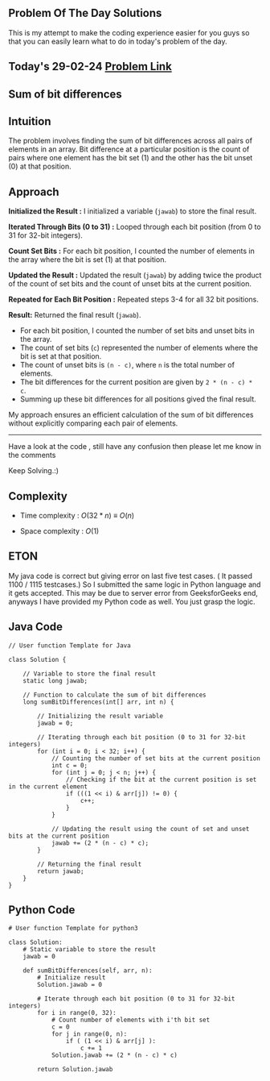 ## Problem Of The Day Solutions

This is my attempt to make the coding experience easier for you guys so that you can easily learn what to do in today's problem of the day.

## Today's 29-02-24 [Problem Link](https://www.geeksforgeeks.org/problems/sum-of-bit-differences2937/1)
## Sum of bit differences

## Intuition
The problem involves finding the sum of bit differences across all pairs of elements in an array. Bit difference at a particular position is the count of pairs where one element has the bit set (1) and the other has the bit unset (0) at that position.

## Approach

**Initialized the Result :** I initialized a variable (`jawab`) to store the final result.

**Iterated Through Bits (0 to 31) :** Looped through each bit position (from 0 to 31 for 32-bit integers).

**Count Set Bits :** For each bit position, I counted the number of elements in the array where the bit is set (1) at that position.

**Updated the Result :** Updated the result (`jawab`) by adding twice the product of the count of set bits and the count of unset bits at the current position.

**Repeated for Each Bit Position :** Repeated steps 3-4 for all 32 bit positions.

**Result:** Returned the final result (`jawab`).


- For each bit position, I counted the number of set bits and unset bits in the array.
- The count of set bits (`c`) represented the number of elements where the bit is set at that position.
- The count of unset bits is `(n - c)`, where `n` is the total number of elements.
- The bit differences for the current position are given by `2 * (n - c) * c`.
- Summing up these bit differences for all positions gived the final result.


My approach ensures an efficient calculation of the sum of bit differences without explicitly comparing each pair of elements.

---
Have a look at the code , still have any confusion then please let me know in the comments

Keep Solving.:)

## Complexity
- Time complexity : $O(32 * n)$ ${\equiv}$ $O(n)$
<!-- Add your time complexity here, e.g. $$O())$$ -->

- Space complexity : $O(1)$
<!-- Add your space complexity here, e.g. $$O(n)$$ -->
   
## ETON 
My java code is correct but giving error on last five test cases. ( It passed 1100 / 1115 testcases.) So I submitted the same logic in Python language and it gets accepted. This may be due to server error from GeeksforGeeks end, anyways I have provided my Python code as well. You just grasp the logic.

## Java Code

```
// User function Template for Java

class Solution {
    
    // Variable to store the final result
    static long jawab;

    // Function to calculate the sum of bit differences
    long sumBitDifferences(int[] arr, int n) {
        
        // Initializing the result variable
        jawab = 0;

        // Iterating through each bit position (0 to 31 for 32-bit integers)
        for (int i = 0; i < 32; i++) {
            // Counting the number of set bits at the current position
            int c = 0;
            for (int j = 0; j < n; j++) {
                // Checking if the bit at the current position is set in the current element
                if (((1 << i) & arr[j]) != 0) {
                    c++;
                }
            }

            // Updating the result using the count of set and unset bits at the current position
            jawab += (2 * (n - c) * c);
        }

        // Returning the final result
        return jawab;
    }
}
```

## Python Code

```
# User function Template for python3

class Solution:
    # Static variable to store the result
    jawab = 0
    
    def sumBitDifferences(self, arr, n):
        # Initialize result
        Solution.jawab = 0

        # Iterate through each bit position (0 to 31 for 32-bit integers)
        for i in range(0, 32):
            # Count number of elements with i'th bit set
            c = 0
            for j in range(0, n):
                if ( (1 << i) & arr[j] ):
                    c += 1
            Solution.jawab += (2 * (n - c) * c)

        return Solution.jawab
```
